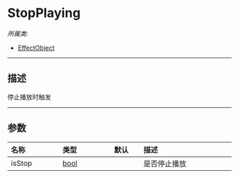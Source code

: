 # StopPlaying

*所属类*:
* [EffectObject](/Api/Classes/Effect/EffectObject.md)
------------------------------------------------------------------------------------------
## 描述

停止播放时触发

------------------------------------------------------------------------------------------
## 参数

|<div style="width:100px">名称</div>|<div style="width:100px">类型</div>|<div style="width:50px">默认</div>|<div style="width:350px">描述</div>|
|:---|:---|:---|:---|
|isStop|[bool](/Api/DataType/Bool.md)||是否停止播放|
